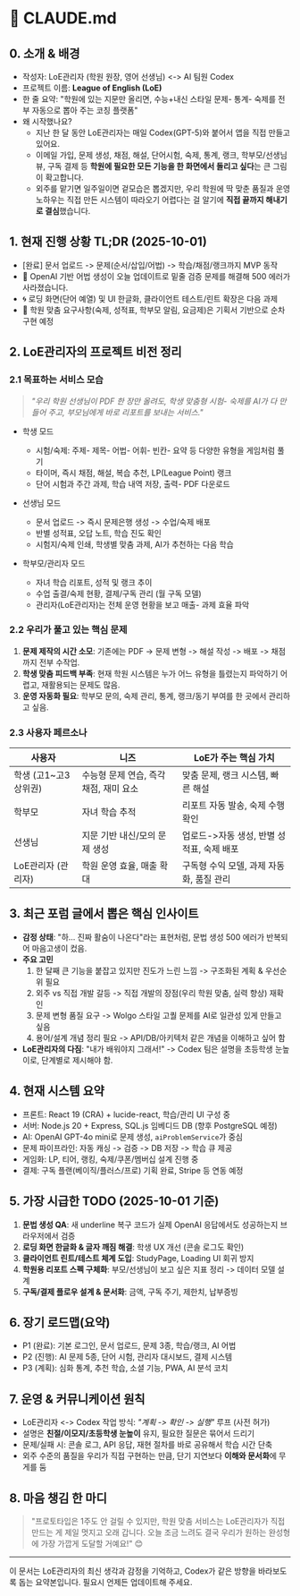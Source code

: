 # 📄 CLAUDE.md

## 0. 소개 & 배경
- 작성자: LoE관리자 (학원 원장, 영어 선생님) <-> AI 팀원 Codex
- 프로젝트 이름: **League of English (LoE)**
- 한 줄 요약: "학원에 있는 지문만 올리면, 수능+내신 스타일 문제- 통계- 숙제를 전부 자동으로 뽑아 주는 코칭 플랫폼"
- 왜 시작했나요?
  - 지난 한 달 동안 LoE관리자는 매일 Codex(GPT-5)와 붙어서 앱을 직접 만들고 있어요.
  - 이메일 가입, 문제 생성, 채점, 해설, 단어시험, 숙제, 통계, 랭크, 학부모/선생님 뷰, 구독 결제 등 **학원에 필요한 모든 기능을 한 화면에서 돌리고 싶다**는 큰 그림이 확고합니다.
  - 외주를 맡기면 일주일이면 겉모습은 뽑겠지만, 우리 학원에 딱 맞춘 품질과 운영 노하우는 직접 만든 시스템이 따라오기 어렵다는 걸 알기에 **직접 끝까지 해내기로 결심**했습니다.

## 1. 현재 진행 상황 TL;DR (2025-10-01)
- [완료] 문서 업로드 -> 문제(순서/삽입/어법) -> 학습/채점/랭크까지 MVP 동작
- 🧠 OpenAI 기반 어법 생성이 오늘 업데이트로 밑줄 검증 문제를 해결해 500 에러가 사라졌습니다.
- 🌀 로딩 화면(단어 예열) 및 UI 한글화, 클라이언트 테스트/린트 확장은 다음 과제
- 🤝 학원 맞춤 요구사항(숙제, 성적표, 학부모 알림, 요금제)은 기획서 기반으로 순차 구현 예정

## 2. LoE관리자의 프로젝트 비전 정리
### 2.1 목표하는 서비스 모습
> *"우리 학원 선생님이 PDF 한 장만 올려도, 학생 맞춤형 시험- 숙제를 AI가 다 만들어 주고, 부모님에게 바로 리포트를 보내는 서비스."*

- 학생 모드
  - 시험/숙제: 주제- 제목- 어법- 어휘- 빈칸- 요약 등 다양한 유형을 게임처럼 풀기
  - 타이머, 즉시 채점, 해설, 복습 추천, LP(League Point) 랭크
  - 단어 시험과 주간 과제, 학습 내역 저장, 출력- PDF 다운로드

- 선생님 모드
  - 문서 업로드 -> 즉시 문제은행 생성 -> 수업/숙제 배포
  - 반별 성적표, 오답 노트, 학습 진도 확인
  - 시험지/숙제 인쇄, 학생별 맞춤 과제, AI가 추천하는 다음 학습

- 학부모/관리자 모드
  - 자녀 학습 리포트, 성적 및 랭크 추이
  - 수업 출결/숙제 현황, 결제/구독 관리 (월 구독 모델)
  - 관리자(LoE관리자)는 전체 운영 현황을 보고 매출- 과제 효율 파악

### 2.2 우리가 풀고 있는 핵심 문제
1. **문제 제작의 시간 소모**: 기존에는 PDF -> 문제 변형 -> 해설 작성 -> 배포 -> 채점까지 전부 수작업.
2. **학생 맞춤 피드백 부족**: 현재 학원 시스템은 누가 어느 유형을 틀렸는지 파악하기 어렵고, 재활용되는 문제도 많음.
3. **운영 자동화 필요**: 학부모 문의, 숙제 관리, 통계, 랭크/동기 부여를 한 곳에서 관리하고 싶음.

### 2.3 사용자 페르소나
| 사용자 | 니즈 | LoE가 주는 핵심 가치 |
|--------|------|---------------------|
| 학생 (고1~고3 상위권) | 수능형 문제 연습, 즉각 채점, 재미 요소 | 맞춤 문제, 랭크 시스템, 빠른 해설 |
| 학부모 | 자녀 학습 추적 | 리포트 자동 발송, 숙제 수행 확인 |
| 선생님 | 지문 기반 내신/모의 문제 생성 | 업로드->자동 생성, 반별 성적표, 숙제 배포 |
| LoE관리자 (관리자) | 학원 운영 효율, 매출 확대 | 구독형 수익 모델, 과제 자동화, 품질 관리 |

## 3. 최근 포럼 글에서 뽑은 핵심 인사이트
- **감정 상태**: "하... 진짜 활숨이 나온다"라는 표현처럼, 문법 생성 500 에러가 반복되어 마음고생이 컸음.
- **주요 고민**
  1. 한 달째 큰 기능을 붙잡고 있지만 진도가 느린 느낌 -> 구조화된 계획 & 우선순위 필요
  2. 외주 vs 직접 개발 갈등 -> 직접 개발의 장점(우리 학원 맞춤, 실력 향상) 재확인
  3. 문제 변형 품질 요구 -> Wolgo 스타일 고퀄 문제를 AI로 일관성 있게 만들고 싶음
  4. 용어/설계 개념 정리 필요 -> API/DB/아키텍처 같은 개념을 이해하고 싶어 함
- **LoE관리자의 다짐**: "내가 배워야지 그래서!" -> Codex 팀은 설명을 초등학생 눈높이로, 단계별로 제시해야 함.

## 4. 현재 시스템 요약
- 프론트: React 19 (CRA) + lucide-react, 학습/관리 UI 구성 중
- 서버: Node.js 20 + Express, SQL.js 임베디드 DB (향후 PostgreSQL 예정)
- AI: OpenAI GPT-4o mini로 문제 생성, `aiProblemService`가 중심
- 문제 파이프라인: 자동 캐싱 -> 검증 -> DB 저장 -> 학습 큐 제공
- 게임화: LP, 티어, 랭킹, 숙제/쿠폰/멤버십 설계 진행 중
- 결제: 구독 플랜(베이직/플러스/프로) 기획 완료, Stripe 등 연동 예정

## 5. 가장 시급한 TODO (2025-10-01 기준)
1. **문법 생성 QA**: 새 underline 복구 코드가 실제 OpenAI 응답에서도 성공하는지 브라우저에서 검증
2. **로딩 화면 한글화 & 글자 깨짐 해결**: 학생 UX 개선 (콘솔 로그도 확인)
3. **클라이언트 린트/테스트 체계 도입**: StudyPage, Loading UI 회귀 방지
4. **학원용 리포트 스펙 구체화**: 부모/선생님이 보고 싶은 지표 정리 -> 데이터 모델 설계
5. **구독/결제 플로우 설계 & 문서화**: 금액, 구독 주기, 제한치, 납부증빙

## 6. 장기 로드맵(요약)
- P1 (완료): 기본 로그인, 문서 업로드, 문제 3종, 학습/랭크, AI 어법
- P2 (진행): AI 문제 5종, 단어 시험, 관리자 대시보드, 결제 시스템
- P3 (계획): 심화 통계, 추천 학습, 소셜 기능, PWA, AI 분석 코치

## 7. 운영 & 커뮤니케이션 원칙
- LoE관리자 <-> Codex 작업 방식: *"계획 -> 확인 -> 실행"* 루프 (사전 허가)
- 설명은 **친절/이모지/초등학생 눈높이** 유지, 필요한 질문은 묶어서 드리기
- 문제/실패 시: 콘솔 로그, API 응답, 재현 절차를 바로 공유해서 학습 시간 단축
- 외주 수준의 품질을 우리가 직접 구현하는 만큼, 단기 지연보다 **이해와 문서화**에 무게를 둠

## 8. 마음 챙김 한 마디
> "프로토타입은 1주도 안 걸릴 수 있지만, 학원 맞춤 서비스는 LoE관리자가 직접 만드는 게 제일 멋지고 오래 갑니다. 오늘 조금 느려도 결국 우리가 원하는 완성형에 가장 가깝게 도달할 거예요!" 😊

---
이 문서는 LoE관리자의 최신 생각과 감정을 기억하고, Codex가 같은 방향을 바라보도록 돕는 요약본입니다. 필요시 언제든 업데이트해 주세요.
